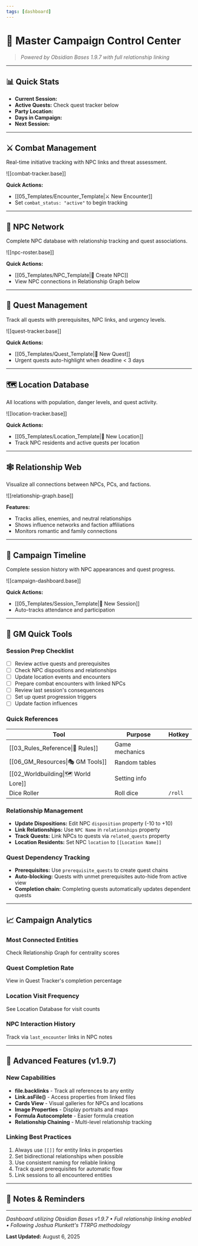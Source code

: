 ```yaml
---
tags: [dashboard]
---
```


# 🎲 Master Campaign Control Center
> *Powered by Obsidian Bases 1.9.7 with full relationship linking*

---

## 📊 Quick Stats
- **Current Session:** 
- **Active Quests:** Check quest tracker below
- **Party Location:** 
- **Days in Campaign:** 
- **Next Session:** 

---

## ⚔️ Combat Management
Real-time initiative tracking with NPC links and threat assessment.

![[combat-tracker.base]]

**Quick Actions:**
- [[05_Templates/Encounter_Template|⚔️ New Encounter]]
- Set `combat_status: "active"` to begin tracking

---

## 👥 NPC Network
Complete NPC database with relationship tracking and quest associations.

![[npc-roster.base]]

**Quick Actions:**
- [[05_Templates/NPC_Template|👤 Create NPC]]
- View NPC connections in Relationship Graph below

---

## 📜 Quest Management
Track all quests with prerequisites, NPC links, and urgency levels.

![[quest-tracker.base]]

**Quick Actions:**
- [[05_Templates/Quest_Template|🎯 New Quest]]
- Urgent quests auto-highlight when deadline < 3 days

---

## 🗺️ Location Database
All locations with population, danger levels, and quest activity.

![[location-tracker.base]]

**Quick Actions:**
- [[05_Templates/Location_Template|📍 New Location]]
- Track NPC residents and active quests per location

---

## 🕸️ Relationship Web
Visualize all connections between NPCs, PCs, and factions.

![[relationship-graph.base]]

**Features:**
- Tracks allies, enemies, and neutral relationships
- Shows influence networks and faction affiliations
- Monitors romantic and family connections

---

## 📅 Campaign Timeline
Complete session history with NPC appearances and quest progress.

![[campaign-dashboard.base]]

**Quick Actions:**
- [[05_Templates/Session_Template|📝 New Session]]
- Auto-tracks attendance and participation

---

## 🎯 GM Quick Tools

### Session Prep Checklist
- [ ] Review active quests and prerequisites
- [ ] Check NPC dispositions and relationships
- [ ] Update location events and encounters
- [ ] Prepare combat encounters with linked NPCs
- [ ] Review last session's consequences
- [ ] Set up quest progression triggers
- [ ] Update faction influences

### Quick References
| Tool | Purpose | Hotkey |
|------|---------|--------|
| [[03_Rules_Reference\|📖 Rules]] | Game mechanics | |
| [[06_GM_Resources\|🎭 GM Tools]] | Random tables | |
| [[02_Worldbuilding\|🗺️ World Lore]] | Setting info | |
| Dice Roller | Roll dice | `/roll` |

### Relationship Management
- **Update Dispositions:** Edit NPC `disposition` property (-10 to +10)
- **Link Relationships:** Use `NPC Name` in `relationships` property
- **Track Quests:** Link NPCs to quests via `related_quests` property
- **Location Residents:** Set NPC `location` to `[[Location Name]]`

### Quest Dependency Tracking
- **Prerequisites:** Use `prerequisite_quests` to create quest chains
- **Auto-blocking:** Quests with unmet prerequisites auto-hide from active view
- **Completion chain:** Completing quests automatically updates dependent quests

---

## 📈 Campaign Analytics

### Most Connected Entities
Check Relationship Graph for centrality scores

### Quest Completion Rate
View in Quest Tracker's completion percentage

### Location Visit Frequency
See Location Database for visit counts

### NPC Interaction History
Track via `last_encounter` links in NPC notes

---

## 🔧 Advanced Features (v1.9.7)

### New Capabilities
- **file.backlinks** - Track all references to any entity
- **Link.asFile()** - Access properties from linked files
- **Cards View** - Visual galleries for NPCs and locations
- **Image Properties** - Display portraits and maps
- **Formula Autocomplete** - Easier formula creation
- **Relationship Chaining** - Multi-level relationship tracking

### Linking Best Practices
1. Always use `[[]]` for entity links in properties
2. Set bidirectional relationships when possible
3. Use consistent naming for reliable linking
4. Track quest prerequisites for automatic flow
5. Link sessions to all encountered entities

---

## 📝 Notes & Reminders
<!-- Add your campaign-specific notes here -->




---

*Dashboard utilizing Obsidian Bases v1.9.7 • Full relationship linking enabled • Following Joshua Plunkett's TTRPG methodology*

**Last Updated:** August 6, 2025